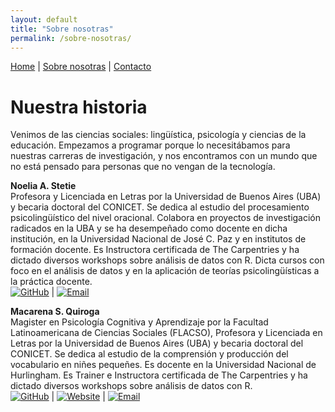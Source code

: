 ```yaml
---
layout: default
title: "Sobre nosotras"
permalink: /sobre-nosotras/
---
```


[Home](/) | [Sobre nosotras](/sobre-nosotras/) | [Contacto](/contacto/)


# Nuestra historia

Venimos de las ciencias sociales: lingüística, psicología y ciencias de la educación. Empezamos a programar porque lo necesitábamos para nuestras carreras de investigación, y nos encontramos con un mundo que no está pensado para personas que no vengan de la tecnología.


**Noelia A. Stetie** </br>
Profesora y Licenciada en Letras por la Universidad de Buenos Aires (UBA) y becaria doctoral del CONICET. Se dedica al estudio del procesamiento psicolingüístico del nivel oracional. Colabora en proyectos de investigación radicados en la UBA y se ha desempeñado como docente en dicha institución, en la Universidad Nacional de José C. Paz y en institutos de formación docente. Es Instructora certificada de The Carpentries y ha dictado diversos workshops sobre análisis de datos con R. Dicta cursos con foco en el análisis de datos y en la aplicación de teorías psicolingüísticas a la práctica docente. </br>
[![GitHub](https://img.shields.io/badge/GitHub-181717?style=for-the-badge&logo=github&logoColor=white)](https://github.com/noestetie) | [![Email](https://img.shields.io/badge/Email-D14836?style=for-the-badge&logo=gmail&logoColor=white)](mailto:nstetie@gmail.com)



**Macarena S. Quiroga**</br>
Magister en Psicología Cognitiva y Aprendizaje por la Facultad Latinoamericana de Ciencias Sociales (FLACSO), Profesora y Licenciada en Letras por la Universidad de Buenos Aires (UBA) y becaria doctoral del CONICET. Se dedica al estudio de la comprensión y producción del vocabulario en niñes pequeñes. Es docente en la Universidad Nacional de Hurlingham. Es Trainer e Instructora certificada de The Carpentries y ha dictado diversos workshops sobre análisis de datos con R.</br>
[![GitHub](https://img.shields.io/badge/GitHub-181717?style=for-the-badge&logo=github&logoColor=white)](https://github.com/msquiroga89) | [![Website](https://img.shields.io/badge/Sitio_web-217346?style=for-the-badge&logo=internet-explorer&logoColor=white)](https://macarenaquiroga.com) | [![Email](https://img.shields.io/badge/Email-D14836?style=for-the-badge&logo=gmail&logoColor=white)](mailto:hola@macarenaquiroga.com)
